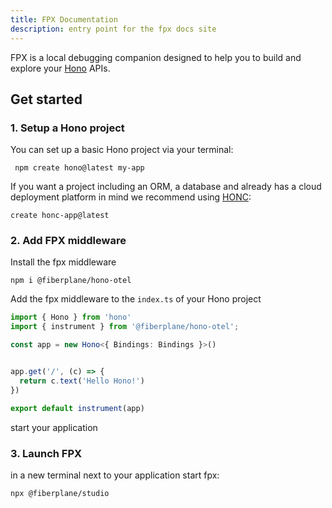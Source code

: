 ```yaml
---
title: FPX Documentation
description: entry point for the fpx docs site
---
```


FPX is a local debugging companion designed to help you to build and explore your [Hono](https://www.hono.dev) APIs. 

## Get started
### 1. Setup a Hono project
You can set up a basic Hono project via your terminal:
```
 npm create hono@latest my-app 
 ```


If you want a project including an ORM, a database and already has a cloud deployment platform in mind we recommend using [HONC](https://honc.dev/):

```
create honc-app@latest 
```

### 2. Add FPX middleware
Install the fpx middleware
```
npm i @fiberplane/hono-otel
```

Add the fpx middleware to the `index.ts` of your Hono project

```typescript
import { Hono } from 'hono'
import { instrument } from '@fiberplane/hono-otel';

const app = new Hono<{ Bindings: Bindings }>()


app.get('/', (c) => {
  return c.text('Hello Hono!')
})

export default instrument(app)
```

start your application

### 3. Launch FPX
in a new terminal next to your application start fpx:
```
npx @fiberplane/studio
```
